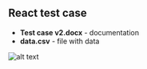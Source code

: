 ## React test case

* **Test case v2.docx** - documentation
* **data.csv** - file with data

![alt text](https://raw.githubusercontent.com/emleonid/test-case-react/master/transactions.png "")
